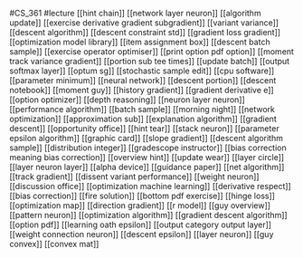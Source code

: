 #CS_361
#lecture
[[hint chain]]
[[network layer neuron]]
[[algorithm update]]
[[exercise derivative gradient subgradient]]
[[variant variance]]
[[descent algorithm]]
[[descent constraint std]]
[[gradient loss gradient]]
[[optimization model library]]
[[item assignment box]]
[[descent batch sample]]
[[exercise operator optimiser]]
[[print option pdf option]]
[[moment track variance gradient]]
[[portion sub tee times]]
[[update batch]]
[[output softmax layer]]
[[optum sg]]
[[stochastic sample edit]]
[[cpu software]]
[[parameter minimum]]
[[neural network]]
[[descent portion]]
[[descent notebook]]
[[moment guy]]
[[history gradient]]
[[gradient derivative e]]
[[option optimizer]]
[[depth reasoning]]
[[neuron layer neuron]]
[[performance algorithm]]
[[batch sample]]
[[morning night]]
[[network optimization]]
[[approximation sub]]
[[explanation algorithm]]
[[gradient descent]]
[[opportunity office]]
[[hint tear]]
[[stack neuron]]
[[parameter epsilon algorithm]]
[[graphic card]]
[[slope gradient]]
[[descent algorithm sample]]
[[distribution integer]]
[[gradescope instructor]]
[[bias correction meaning bias correction]]
[[overview hint]]
[[update wear]]
[[layer circle]]
[[layer neuron layer]]
[[alpha device]]
[[guidance paper]]
[[net algorithm]]
[[track gradient]]
[[dissent variant performance]]
[[weight neuron]]
[[discussion office]]
[[optimization machine learning]]
[[derivative respect]]
[[bias correction]]
[[fire solution]]
[[bottom pdf exercise]]
[[hinge loss]]
[[optimization map]]
[[direction gradient]]
[[r model]]
[[guy overview]]
[[pattern neuron]]
[[optimization algorithm]]
[[gradient descent algorithm]]
[[option pdf]]
[[learning oath epsilon]]
[[output category output layer]]
[[weight connection neuron]]
[[descent epsilon]]
[[layer neuron]]
[[guy convex]]
[[convex mat]]
